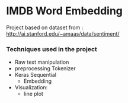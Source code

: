 # IMDB Word Embedding



Project based on dataset from :
http://ai.stanford.edu/~amaas/data/sentiment/

### Techniques used in the project

+ Raw text manipulation
+ preprocessing Tokenizer
+ Keras Sequential
    + Embedding
+ Visualization:
    + line plot